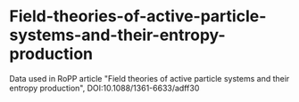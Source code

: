 # Field-theories-of-active-particle-systems-and-their-entropy-production
Data used in RoPP article "Field theories of active particle systems and their entropy production", DOI:10.1088/1361-6633/adff30
